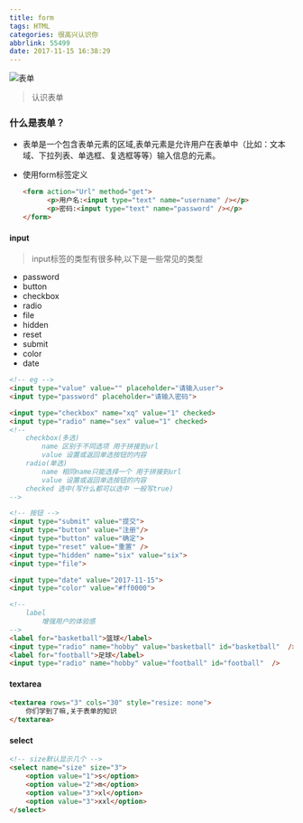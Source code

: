 ```yaml
---
title: form
tags: HTML
categories: 很高兴认识你
abbrlink: 55499
date: 2017-11-15 16:38:29
---
```


![表单](http://static.open-open.com/news/uploadImg/20140420/20140420182130_120.jpg)

<!-- more -->

> 认识表单



### 什么是表单？

* 表单是一个包含表单元素的区域,表单元素是允许用户在表单中（比如：文本域、下拉列表、单选框、复选框等等）输入信息的元素。

* 使用form标签定义

  ```html
  <form action="Url" method="get">
        <p>用户名:<input type="text" name="username" /></p>
        <p>密码:<input type="text" name="password" /></p>
  </form>
  ```



#### input 

> input标签的类型有很多种,以下是一些常见的类型

* password
* button
* checkbox
* radio
* file
* hidden
* reset
* submit
* color
* date

```html
<!-- eg -->
<input type="value" value="" placeholder="请输入user">
<input type="password" placeholder="请输入密码">

<input type="checkbox" name="xq" value="1" checked>
<input type="radio" name="sex" value="1" checked>
<!--
	checkbox(多选)
		name 区别于不同选项 用于拼接到url
		value 设置或返回单选按钮的内容
	radio(单选)
		name 相同name只能选择一个 用于拼接到url
		value 设置或返回单选按钮的内容
	checked 选中(写什么都可以选中 一般写true)
-->

<!-- 按钮 -->
<input type="submit" value="提交">
<input type="button" value="注册"/>
<input type="button" value="确定">
<input type="reset" value="重置" />
<input type="hidden" name="six" value="six">
<input type="file">

<input type="date" value="2017-11-15">
<input type="color" value="#ff0000">
```

```html
<!-- 
	label
		增强用户的体验感
-->
<label for="basketball">篮球</label>
<input type="radio" name="hobby" value="basketball" id="basketball"  />
<label for="football">足球</label>
<input type="radio" name="hobby" value="football" id="football"  />
```



#### textarea

```html
<textarea rows="3" cols="30" style="resize: none">
	你们学到了嘛,关于表单的知识
</textarea>
```



#### select

```html
<!-- size默认显示几个 -->
<select name="size" size="3">
    <option value="1">s</option>
    <option value="2">m</option>
    <option value="3">xl</option>
  	<option value="3">xxl</option>
</select>
```



